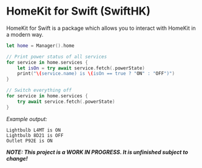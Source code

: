 # HomeKit for Swift (SwiftHK)

HomeKit for Swift is a package which allows you to interact with HomeKit in a modern way.

```swift
let home = Manager().home

// Print power status of all services
for service in home.services {
    let isOn = try await service.fetch(.powerState)
    print("\(service.name) is \(isOn == true ? "ON" : "OFF")")
}

// Switch everything off
for service in home.services {
    try await service.fetch(.powerState)
}
```

*Example output:*
```
Lightbulb L4MT is ON
Lightbulb 8D21 is OFF
Outlet P92E is ON
```

***NOTE: This project is a WORK IN PROGRESS. It is unfinished subject to change!*** 

